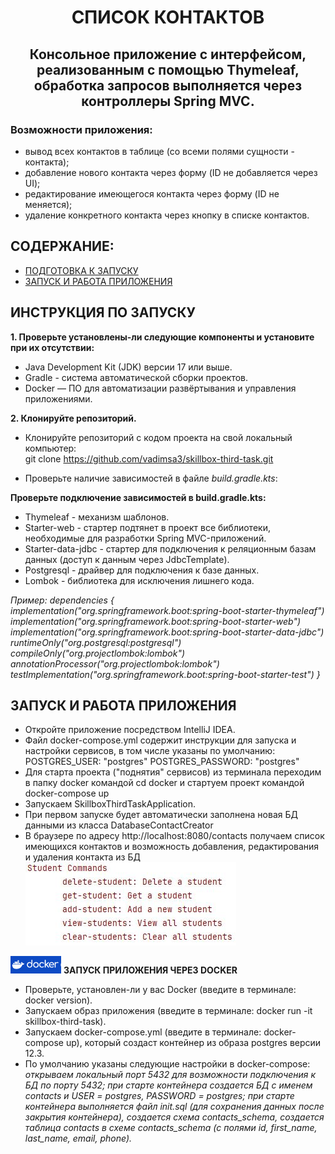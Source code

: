 <h1 align="center">СПИСОК КОНТАКТОВ</h1>
<h2 align="center">Консольное приложение с интерфейсом, реализованным с помощью Thymeleaf, 
обработка запросов выполняется через контроллеры Spring MVC.</h2> 

<h3> Возможности приложения:</h3>

* вывод всех контактов в таблице (со всеми полями сущности - контакта); 
* добавление нового контакта через форму (ID не добавляется через UI);
* редактирование имеющегося контакта через форму (ID не меняется); 
* удаление конкретного контакта через кнопку в списке контактов.


## **СОДЕРЖАНИЕ:** ##
* [ПОДГОТОВКА К ЗАПУСКУ](#инструкция_по_запуску)
* [ЗАПУСК И РАБОТА ПРИЛОЖЕНИЯ](#запуск_и_работа)

<a name="инструкция_по_запуску"></a>
## **ИНСТРУКЦИЯ ПО ЗАПУСКУ** ##

**1. Проверьте установлены-ли следующие компоненты и установите при их отсутствии:**
* Java Development Kit (JDK) версии 17 или выше.
* Gradle - система автоматической сборки проектов.
* Docker — ПО для автоматизации развёртывания и управления приложениями.

**2. Клонируйте репозиторий.**
* Клонируйте репозиторий с кодом проекта на свой локальный компьютер:  
  git clone https://github.com/vadimsa3/skillbox-third-task.git

* Проверьте наличие зависимостей в файле _build.gradle.kts_:

**Проверьте подключение зависимостей в build.gradle.kts:**
* Thymeleaf - механизм шаблонов.
* Starter-web - стартер подтянет в проект все библиотеки, необходимые для разработки Spring MVC-приложений.
* Starter-data-jdbc - стартер для подключения к реляционным базам данных (доступ к данным через JdbcTemplate).
* Postgresql - драйвер для подключения к базе данных.
* Lombok - библиотека для исключения лишнего кода.

_Пример:_
_dependencies {
implementation("org.springframework.boot:spring-boot-starter-thymeleaf")
implementation("org.springframework.boot:spring-boot-starter-web")
implementation("org.springframework.boot:spring-boot-starter-data-jdbc")
runtimeOnly("org.postgresql:postgresql")
compileOnly("org.projectlombok:lombok")
annotationProcessor("org.projectlombok:lombok")
testImplementation("org.springframework.boot:spring-boot-starter-test")
}_

<a name="запуск_и_работа"></a>
## **ЗАПУСК И РАБОТА ПРИЛОЖЕНИЯ** ##

* Откройте приложение посредством IntelliJ IDEA.
* Файл docker-compose.yml содержит инструкции для запуска и настройки сервисов, в том числе указаны по умолчанию:
  POSTGRES_USER: "postgres"
  POSTGRES_PASSWORD: "postgres"
* Для старта проекта ("поднятия" сервисов) из терминала переходим в папку docker командой cd docker и стартуем проект командой docker-compose up
* Запускаем SkillboxThirdTaskApplication.
* При первом запуске будет автоматически заполнена новая БД данными из класса DatabaseContactCreator
* В браузере по адресу http://localhost:8080/contacts получаем список имеющихся контактов и возможность добавления, редактирования и удаления контакта из БД
  ![Изображение](https://github.com/vadimsa3/skillbox-second-task/blob/master/second-task/src/main/resources/raw/list-commands.jpg "Работа с БД")


![Изображение](https://github.com/vadimsa3/skillbox-second-task/blob/master/second-task/src/main/resources/raw/docker.png)
**ЗАПУСК ПРИЛОЖЕНИЯ ЧЕРЕЗ DOCKER**
* Проверьте, установлен-ли у вас Docker (введите в терминале: docker version).
* Запускаем образ приложения (введите в терминале: docker run -it skillbox-third-task).
* Запускаем docker-compose.yml (введите в терминале: docker-compose up), который создаст контейнер из образа postgres версии 12.3.
* По умолчанию указаны следующие настройки в docker-compose:
  _открываем локальный порт 5432 для возможности подключения к БД по порту 5432;
  при старте контейнера создается БД с именем contacts и USER = postgres, PASSWORD = postgres;
  при старте контейнера выполняется файл init.sql (для сохранения данных после закрытия контейнера),
  создается схема contacts_schema, создается таблица contacts в схеме contacts_schema (с полями id, first_name, last_name, email, phone)._